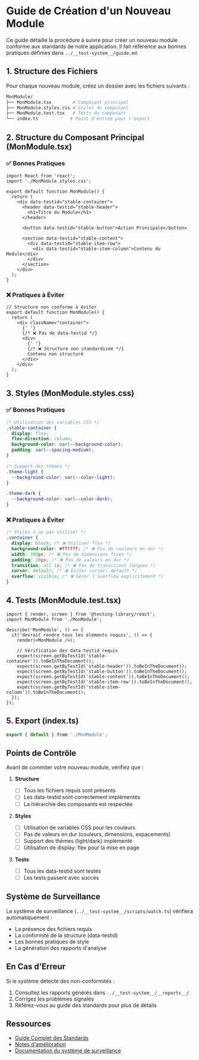 # Guide de Création d'un Nouveau Module

Ce guide détaille la procédure à suivre pour créer un nouveau module conforme aux standards de notre application. Il fait référence aux bonnes pratiques définies dans `../__test-system__/guide.md`.

## 1. Structure des Fichiers

Pour chaque nouveau module, créez un dossier avec les fichiers suivants :

```bash
MonModule/
├── MonModule.tsx        # Composant principal
├── MonModule.styles.css # Styles du composant
├── MonModule.test.tsx   # Tests du composant
└── index.ts            # Point d'entrée pour l'export
```

## 2. Structure du Composant Principal (MonModule.tsx)

### ✅ Bonnes Pratiques

```tsx
import React from 'react';
import './MonModule.styles.css';

export default function MonModule() {
  return (
    <div data-testid="stable-container">
      <header data-testid="stable-header">
        <h1>Titre du Module</h1>
      </header>

      <button data-testid="stable-button">Action Principale</button>

      <section data-testid="stable-content">
        <div data-testid="stable-item-row">
          <div data-testid="stable-item-column">Contenu du Module</div>
        </div>
      </section>
    </div>
  );
}
```

### ❌ Pratiques à Éviter

```tsx
// Structure non conforme à éviter
export default function MonModule() {
  return (
    <div className="container">
      {' '}
      {/* ❌ Pas de data-testid */}
      <div>
        {' '}
        {/* ❌ Structure non standardisée */}
        Contenu non structuré
      </div>
    </div>
  );
}
```

## 3. Styles (MonModule.styles.css)

### ✅ Bonnes Pratiques

```css
/* Utilisation des variables CSS */
.stable-container {
  display: flex;
  flex-direction: column;
  background-color: var(--background-color);
  padding: var(--spacing-medium);
}

/* Support des thèmes */
.theme-light {
  --background-color: var(--color-light);
}

.theme-dark {
  --background-color: var(--color-dark);
}
```

### ❌ Pratiques à Éviter

```css
/* Styles à ne pas utiliser */
.container {
  display: block; /* ❌ Utiliser flex */
  background-color: #ffffff; /* ❌ Pas de couleurs en dur */
  width: 300px; /* ❌ Pas de dimensions fixes */
  padding: 20px; /* ❌ Pas de valeurs en dur */
  transition: all 1s; /* ❌ Pas de transitions longues */
  cursor: default; /* ❌ Éviter cursor: default */
  overflow: visible; /* ❌ Gérer l'overflow explicitement */
}
```

## 4. Tests (MonModule.test.tsx)

```tsx
import { render, screen } from '@testing-library/react';
import MonModule from './MonModule';

describe('MonModule', () => {
  it('devrait rendre tous les éléments requis', () => {
    render(<MonModule />);

    // Vérification des data-testid requis
    expect(screen.getByTestId('stable-container')).toBeInTheDocument();
    expect(screen.getByTestId('stable-header')).toBeInTheDocument();
    expect(screen.getByTestId('stable-button')).toBeInTheDocument();
    expect(screen.getByTestId('stable-content')).toBeInTheDocument();
    expect(screen.getByTestId('stable-item-row')).toBeInTheDocument();
    expect(screen.getByTestId('stable-item-column')).toBeInTheDocument();
  });
});
```

## 5. Export (index.ts)

```typescript
export { default } from './MonModule';
```

## Points de Contrôle

Avant de commiter votre nouveau module, vérifiez que :

1. **Structure**

   - [ ] Tous les fichiers requis sont présents
   - [ ] Les data-testid sont correctement implémentés
   - [ ] La hiérarchie des composants est respectée

2. **Styles**

   - [ ] Utilisation de variables CSS pour les couleurs
   - [ ] Pas de valeurs en dur (couleurs, dimensions, espacements)
   - [ ] Support des thèmes (light/dark) implémenté
   - [ ] Utilisation de display: flex pour la mise en page

3. **Tests**
   - [ ] Tous les data-testid sont testés
   - [ ] Les tests passent avec succès

## Système de Surveillance

Le système de surveillance (`../__test-system__/scripts/watch.ts`) vérifiera automatiquement :

- La présence des fichiers requis
- La conformité de la structure (data-testid)
- Les bonnes pratiques de style
- La génération des rapports d'analyse

## En Cas d'Erreur

Si le système détecte des non-conformités :

1. Consultez les rapports générés dans `../__test-system__/__reports__/`
2. Corrigez les problèmes signalés
3. Référez-vous au guide des standards pour plus de détails

## Ressources

- [Guide Complet des Standards](../__test-system__/guide.md)
- [Notes d'amélioration](../__test-system__/amelioration-notes.md)
- [Documentation du système de surveillance](../__test-system__/scripts/watch.ts)
